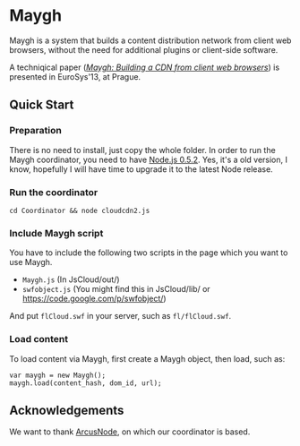 # Maygh

Maygh is a system that builds a content distribution network from client web browsers, without the need for additional plugins or client-side software. 

A techniqical paper ([*Maygh: Building a CDN from client web browsers*](http://www.ccs.neu.edu/home/liang/paper/Maygh-EuroSys-13/Maygh-EuroSys.pdf)) is presented in EuroSys'13, at Prague. 

## Quick Start

### Preparation

There is no need to install, just copy the whole folder. In order to run the Maygh coordinator, you need to have [Node.js 0.5.2](http://nodejs.org/dist/v0.5.2/). Yes, it's a old version, I know, hopefully I will have time to upgrade it to the latest Node release.

### Run the coordinator

    cd Coordinator && node cloudcdn2.js

### Include Maygh script

You have to include the following two scripts in the page which you want to use Maygh.

* `Maygh.js`    (In JsCloud/out/)
* `swfobject.js`  (You might find this in JsCloud/lib/ or https://code.google.com/p/swfobject/)

And put `flCloud.swf` in your server, such as `fl/flCloud.swf`. 

### Load content

To load content via Maygh, first create a Maygh object, then load, such as:

    var maygh = new Maygh();
    maygh.load(content_hash, dom_id, url);

## Acknowledgements

We want to thank [ArcusNode](https://github.com/OpenRTMFP/ArcusNode), on which our coordinator is based. 

